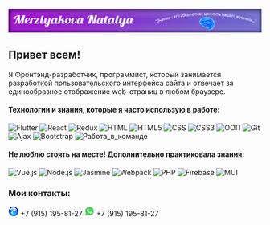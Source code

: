 ![Header](https://github.com/MerzlyakovaNatalya/MerzlyakovaNatalya/blob/main/assets/Jpg.jpg)

## Привет всем!
Я Фронтэнд-разработчик, программист, который занимается разработкой пользовательского интерфейса сайта и отвечает за единообразное отображение web-страниц в любом браузере.

#### Технологии и знания, которые я часто использую в работе:

![Flutter](https://img.shields.io/badge/-JavaScript-000099?style=for-the-badge&logo=JavaScript)
![React](https://img.shields.io/badge/-React-000066?style=for-the-badge&logo=React)
![Redux](https://img.shields.io/badge/-Redux-333399?style=for-the-badge&logo=Redux)
![HTML](https://img.shields.io/badge/-HTML-330066?style=for-the-badge&logo=HTML)
![HTML5](https://img.shields.io/badge/-HTML5-330099?style=for-the-badge&logo=HTML5)
![CSS](https://img.shields.io/badge/-CSS-3300cc?style=for-the-badge&logo=CSS)
![CSS3](https://img.shields.io/badge/-CSS3-6600ff?style=for-the-badge&logo=CSS3)
![ООП](https://img.shields.io/badge/-ООП-6633cc?style=for-the-badge&logo=ООП)
![Git](https://img.shields.io/badge/-Git-000033?style=for-the-badge&logo=Git)
![Ajax](https://img.shields.io/badge/-Ajax-000066?style=for-the-badge&logo=Ajax)
![Bootstrap](https://img.shields.io/badge/-Bootstrap-000099?style=for-the-badge&logo=Bootstrap)
![Работа_в_команде](https://img.shields.io/badge/-Работа_в_команде-ffcc00?style=for-the-badge&logo=appveyor)

#### Не люблю стоять на месте! Дополнительно практиковала знания:
![Vue.js](https://img.shields.io/badge/-Vue.js-cc3300?style=plastic&logo=Vue.js)
![Node.js](https://img.shields.io/badge/-Node.js-cc3300?style=plastic&logo=Node.js)
![Jasmine](https://img.shields.io/badge/-Jasmine-cc3300?style=plastic&logo=Jasmine)
![Webpack](https://img.shields.io/badge/-Webpack-cc3300?style=plastic&logo=Webpack)
![PHP](https://img.shields.io/badge/-PHP-cc3300?style=plastic&logo=PHP)
![Firebase](https://img.shields.io/badge/-Firebase-cc3300?style=plastic&logo=Firebase)
![MUI](https://img.shields.io/badge/-MUI-cc3300?style=plastic&logo=MUI)

### Мои контакты:
![img](https://github.com/MerzlyakovaNatalya/MerzlyakovaNatalya/blob/main/assets/phone.jpg) +7 (915) 195-81-27
![img](https://github.com/MerzlyakovaNatalya/MerzlyakovaNatalya/blob/main/assets/Whatsapp.jpg) +7 (915) 195-81-27 


